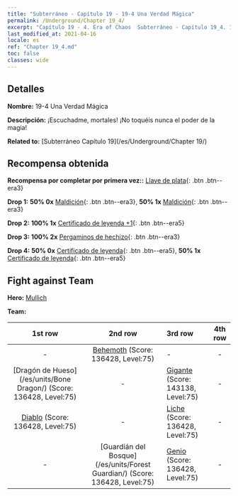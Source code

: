 ```yaml
---
title: "Subterráneo - Capítulo 19 - 19-4 Una Verdad Mágica"
permalink: /Underground/Chapter 19_4/
excerpt: "Capítulo 19 - 4. Era of Chaos  Subterráneo - Capítulo 19_4. 19-4 Una Verdad Mágica"
last_modified_at: 2021-04-16
locale: es
ref: "Chapter 19_4.md"
toc: false
classes: wide
---
```


## Detalles

 **Nombre:** 19-4 Una Verdad Mágica

 **Descripción:** ¡Escuchadme, mortales! ¡No toquéis nunca el poder de la magia!

 **Related to:** [Subterráneo Capítulo 19](/es/Underground/Chapter 19/)

## Recompensa obtenida

 **Recompensa por completar por primera vez::** [Llave de plata](/es/Items/con_693/){: .btn .btn--era3}

 **Drop 1:** **50% 0x** [Maldición](/es/Items/her_410/){: .btn .btn--era3}, **50% 1x** [Maldición](/es/Items/her_410/){: .btn .btn--era3}

 **Drop 2:** **100% 1x** [Certificado de leyenda +1](/es/Items/mat_74/){: .btn .btn--era5}

 **Drop 3:** **100% 2x** [Pergaminos de hechizo](/es/Items/con_694/){: .btn .btn--era3}

 **Drop 4:** **50% 0x** [Certificado de leyenda](/es/Items/mat_67/){: .btn .btn--era5}, **50% 1x** [Certificado de leyenda](/es/Items/mat_67/){: .btn .btn--era5}


## Fight against Team
 **Hero:** [Mullich](/es/heroes/Mullich/)

 **Team:**


  | 1st row | 2nd row | 3rd row | 4th row |
  |:----:|:----:|:----|:----:|
  | - | [Behemoth](/es/units/Behemoth/) (Score: 136428, Level:75)  | - | - |
  | [Dragón de Hueso](/es/units/Bone Dragon/) (Score: 136428, Level:75)  | - | [Gigante](/es/units/Giant/) (Score: 143138, Level:75)  | - |
  | [Diablo](/es/units/Devil/) (Score: 136428, Level:75)  | - | [Liche](/es/units/Lich/) (Score: 136428, Level:75)  | - |
  | - | [Guardián del Bosque](/es/units/Forest Guardian/) (Score: 136428, Level:75)  | [Genio](/es/units/Genie/) (Score: 136428, Level:75)  | - |


